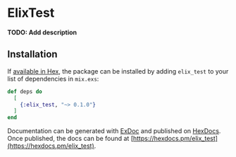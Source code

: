 # ElixTest

**TODO: Add description**

## Installation

If [available in Hex](https://hex.pm/docs/publish), the package can be installed
by adding `elix_test` to your list of dependencies in `mix.exs`:

```elixir
def deps do
  [
    {:elix_test, "~> 0.1.0"}
  ]
end
```

Documentation can be generated with [ExDoc](https://github.com/elixir-lang/ex_doc)
and published on [HexDocs](https://hexdocs.pm). Once published, the docs can
be found at [https://hexdocs.pm/elix_test](https://hexdocs.pm/elix_test).

